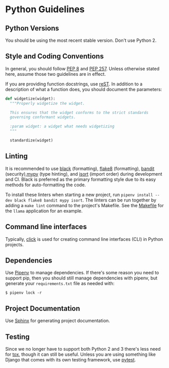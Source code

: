 # Python Guidelines

## Python Versions

You should be using the most recent stable version. Don't use Python 2.

## Style and Coding Conventions

In general, you should follow [PEP 8](https://www.python.org/dev/peps/pep-0008/) and [PEP 257](https://www.python.org/dev/peps/pep-0257/). Unless otherwise stated here, assume those two guidelines are in effect.

If you are providing function docstrings, use [reST](http://docutils.sourceforge.net/rst.html). In addition to a description of what a function does, you should document the parameters:

```python
def widgetize(widget):
  """Properly widgetize the widget.

  This ensures that the widget conforms to the strict standards
  governing conformant widgets.

  :param widget: a widget what needs widgetizing
  """

  standardize(widget)
```

## Linting
It is recommended to use [black](https://black.readthedocs.io/en/stable/) (formatting), [flake8](https://flake8.pycqa.org/en/latest/index.html#quickstart) (formatting), [bandit](https://bandit.readthedocs.io/en/latest/) (security),[mypy](https://mypy.readthedocs.io/en/stable/) (type hinting), and [isort](https://pycqa.github.io/isort/) (import order) during development and CI. Black is preferred as the primary formatting style due to its easy methods for auto-formatting the code. 

To install these linters when starting a new project, run `pipenv install --dev black flake8 bandit mypy isort`. The linters can be run together by adding a `make lint` command to the project's Makefile. See the [Makefile](https://github.com/MITLibraries/alma-scripts/blob/main/Makefile) for the `llama` application for an example.




## Command line interfaces
Typically, [click](https://click.palletsprojects.com/en/8.0.x/) is used for creating command line interfaces (CLI) in Python projects.

## Dependencies

Use [Pipenv](https://pipenv.readthedocs.io/en/latest/) to manage dependencies. If there's some reason you need to support pip, then you should still manage dependencies with pipenv, but generate your `requirements.txt` file as needed with:

```
$ pipenv lock -r
```

## Project Documentation

Use [Sphinx](http://sphinx-doc.org/) for generating project documentation.

## Testing

Since we no longer have to support both Python 2 and 3 there's less need for [tox](https://tox.readthedocs.org/en/latest/), though it can still be useful. Unless you are using something like Django that comes with its own testing framework, use [pytest](https://docs.pytest.org).
